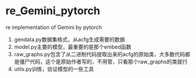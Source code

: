 # re_Gemini_pytorch
re implementation of Gemini by pytorch

1. gendata.py数据集格式，从acfg生成需要的数据  
2. model.py主要的模型，最重要的是那个embed函数
3. raw_graphs.py包含了从二进制代码提取出来的acfg的原始类，大多数代码都是僵尸代码，这个是原始作者写的，不用管，只看那个raw_graphs的类就行
4. utils.py训练，验证模型的一些工具
